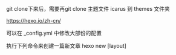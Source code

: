 git clone下来后，需要再git clone 主题文件 icarus 到 themes 文件夹

  https://hexo.io/zh-cn/

  可以在 _config.yml 中修改大部份的配置


执行下列命令来创建一篇新文章
hexo new [layout] <title>


安装主题
git submodule add https://github.com/jiangxiayun/hexo-theme-Anisina.git themes/Anisina2
主题配置修改后，Git push 到主题仓库

本项目主题参考
https://haojen.github.io/2017/05/09/Anisina-%E4%B8%AD%E6%96%87%E4%BD%BF%E7%94%A8%E6%95%99%E7%A8%8B/

https://blog.zhangruipeng.me/hexo-theme-icarus/2015/03/10/Table-of-Contents-Example/#toc


hexo server



 hexo clean && hexo g && hexo d
 以后在每次把博客写完后，执行一下这个命令就可以直接发布了


